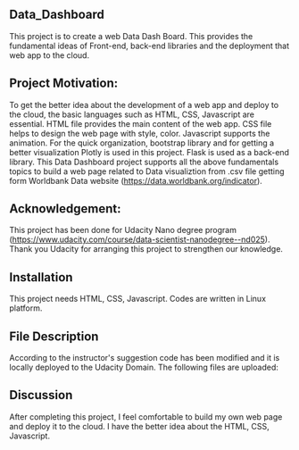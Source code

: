 ## Data_Dashboard
This project is to create a web Data Dash Board. This provides the fundamental ideas of Front-end, back-end libraries and the deployment that web app to the cloud.   

## Project Motivation:
To get the better idea about the development of a web app and deploy to the cloud, the basic languages such as HTML, CSS, Javascript are essential. HTML file provides the main content of the web app. CSS file helps to design the web page with style, color. Javascript supports the animation. For the quick organization, bootstrap library and for getting a better visualization Plotly is used in this project. Flask is used as a back-end library. This Data Dashboard project supports all the above fundamentals topics to build a web page related to Data visualiztion from .csv file getting form Worldbank Data website (https://data.worldbank.org/indicator).

## Acknowledgement:
This project has been done for Udacity Nano degree program (https://www.udacity.com/course/data-scientist-nanodegree--nd025). Thank you Udacity for arranging this project to strengthen our knowledge. 

## Installation
This project needs HTML, CSS, Javascript. Codes are written in Linux platform.

## File Description
According to the instructor's suggestion code has been modified and it is locally deployed to the Udacity Domain.
The following files are uploaded:



## Discussion
After completing this project, I feel comfortable to build my own web page and deploy it to the cloud. I have the better idea about the HTML, CSS, Javascript.

